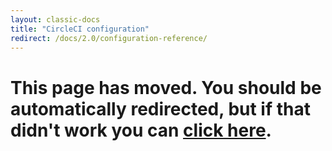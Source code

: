 ```yaml
---
layout: classic-docs
title: "CircleCI configuration"
redirect: /docs/2.0/configuration-reference/
---
```


<h1>This page has moved. You should be automatically redirected, but if that didn't work you can <a href="/docs/2.0/configuration-reference/">click here</a>.</h1>
